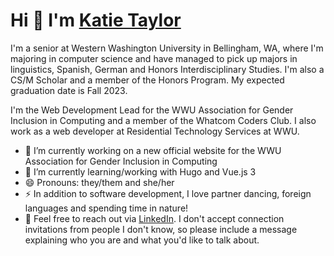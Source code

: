 # Hi 👋 I'm [Katie Taylor](https://kmxtaylor.github.io/)

I'm a senior at Western Washington University in Bellingham, WA, where I'm majoring in computer science and have managed to pick up majors in linguistics, Spanish, German and Honors Interdisciplinary Studies. I'm also a CS/M Scholar and a member of the Honors Program. My expected graduation date is Fall 2023.

I'm the Web Development Lead for the WWU Association for Gender Inclusion in Computing and a member of the Whatcom Coders Club. I also work as a web developer at Residential Technology Services at WWU.

- 🔭 I’m currently working on a new official website for the WWU Association for Gender Inclusion in Computing
- 🌱 I’m currently learning/working with Hugo and Vue.js 3
- 😄 Pronouns: they/them and she/her
- ⚡ In addition to software development, I love partner dancing, foreign languages and spending time in nature!
- 💬 Feel free to reach out via [LinkedIn](https://www.linkedin.com/feed/). I don't accept connection invitations from people I don't know, so please include a message explaining who you are and what you'd like to talk about.
